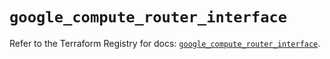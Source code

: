 # `google_compute_router_interface`

Refer to the Terraform Registry for docs: [`google_compute_router_interface`](https://registry.terraform.io/providers/hashicorp/google/5.23.0/docs/resources/compute_router_interface).
